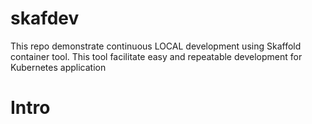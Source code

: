 # skafdev
This repo demonstrate continuous LOCAL development using Skaffold container tool. This tool facilitate easy and repeatable development for Kubernetes application

<h1> Intro <h1>

